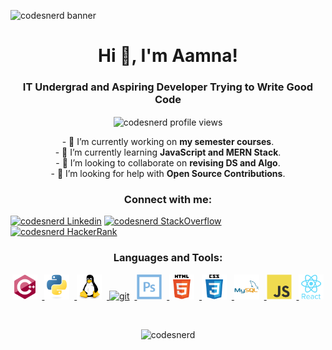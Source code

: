 ![codesnerd banner](https://user-images.githubusercontent.com/70039999/117883176-88007e80-b2c4-11eb-8071-5531b6f0f15d.gif)

<!-- Hero Text -->
<h1 align="center">Hi 👋, I'm Aamna!</h1>
<h3 align="center">IT Undergrad and Aspiring Developer Trying to Write Good Code</h3>

<p align="center"> 
  <img align="center" src="https://komarev.com/ghpvc/?username=codesnerd&label=Profile%20views&color=24a8f9&style=flat" alt="codesnerd profile views" />
</p>

<p align="center">
  - 🔭 I’m currently working on <b>my semester courses</b>.<br />- 🌱 I’m currently learning <b>JavaScript and MERN Stack</b>.<br />- 👯 I’m looking to collaborate on <b>revising DS and Algo</b>.<br />- 🤝 I’m looking for help with <b>Open Source Contributions</b>.
</p>

<!-- Connect With Me -->
<h3 align="center">Connect with me:</h3>
<p align="center">
  
  [![codesnerd Linkedin](https://img.shields.io/badge/-LinkedIn-blue?style=flat&labelColor=blue&logo=Linkedin&logoColor=white)](https://www.linkedin.com/in/codesnerd)
  [![codesnerd StackOverflow](https://img.shields.io/badge/-StackOverflow-F48024?style=flat&labelColor=F48024&logo=StackOverflow&logoColor=white)](https://stackoverflow.com/codesnerd)
  [![codesnerd HackerRank](https://img.shields.io/badge/-HackerRank-2AB85F?style=flat&labelColor=2AB85F&logo=hackerrank&logoColor=white)](https://www.hackerrank.com/codesnerd)

<!--  <a href="https://linkedin.com/in/codesnerd" target="blank"><img align="center" src="https://cdn.jsdelivr.net/npm/simple-icons@3.0.1/icons/linkedin.svg" alt="codesnerd" height="30" width="40" /></a>
  <a href="https://stackoverflow.com/users/11917891" target="blank"><img align="center" src="https://cdn.jsdelivr.net/npm/simple-icons@3.0.1/icons/stackoverflow.svg" alt="11917891" height="30" width="40" /></a>
  <a href="https://www.hackerrank.com/codesnerd" target="blank"><img align="center" src="https://cdn.jsdelivr.net/npm/simple-icons@3.0.1/icons/hackerrank.svg" alt="codesnerd" height="30" width="40" /></a> -->
</p>

<h3 align="center">Languages and Tools:</h3>
<p align="center">
  <!-- C++ -->
  <a href="https://www.w3schools.com/cpp/" target="_blank"> <img src="https://raw.githubusercontent.com/devicons/devicon/master/icons/cplusplus/cplusplus-original.svg" alt="cplusplus" width="40" height="40"/></a>
  <!-- Python -->
  &nbsp;<a href="https://www.python.org" target="_blank"> <img src="https://raw.githubusercontent.com/devicons/devicon/master/icons/python/python-original.svg" alt="python" width="40" height="40"/></a>
  <!-- Ubuntu -->
  &nbsp;<a href="https://www.linux.org/" target="_blank"> <img src="https://raw.githubusercontent.com/devicons/devicon/master/icons/linux/linux-original.svg" alt="linux" width="40" height="40"/></a>
  <!-- Git -->
  &nbsp;<a href="https://git-scm.com/" target="_blank"> <img src="https://www.vectorlogo.zone/logos/git-scm/git-scm-icon.svg" alt="git" width="40" height="40"/></a>
  <!-- Photoshop -->
  &nbsp;<a href="https://www.photoshop.com/en" target="_blank"> <img src="https://raw.githubusercontent.com/devicons/devicon/master/icons/photoshop/photoshop-line.svg" alt="photoshop" width="40" height="40"/></a>
  <!-- HTML5 -->
  &nbsp;<a href="https://www.w3.org/html/" target="_blank"> <img src="https://raw.githubusercontent.com/devicons/devicon/master/icons/html5/html5-original-wordmark.svg" alt="html5" width="40" height="40"/></a>
  <!-- CSS3 -->
  &nbsp;<a href="https://www.w3schools.com/css/" target="_blank"> <img src="https://raw.githubusercontent.com/devicons/devicon/master/icons/css3/css3-original-wordmark.svg" alt="css3" width="40" height="40"/></a>
  <!-- MySQL -->
  &nbsp;<a href="https://www.mysql.com/" target="_blank"> <img src="https://raw.githubusercontent.com/devicons/devicon/master/icons/mysql/mysql-original-wordmark.svg" alt="mysql" width="40" height="40"/></a>
  <!-- JavaScript -->
  &nbsp;<a href="https://developer.mozilla.org/en-US/docs/Web/JavaScript" target="_blank"> <img src="https://raw.githubusercontent.com/devicons/devicon/master/icons/javascript/javascript-original.svg" alt="javascript" width="40" height="40"/></a>
  <!-- React -->
  &nbsp;<a href="https://reactjs.org/" target="_blank"> <img src="https://raw.githubusercontent.com/devicons/devicon/master/icons/react/react-original-wordmark.svg" alt="react" width="40" height="40"/></a>
</p>
<br />

<p align="center">
  <img src="https://github-readme-stats.vercel.app/api/top-langs?username=codesnerd&show_icons=true&locale=en&layout=compact" alt="codesnerd" />
  <!-- GitHub Stats: -->
  <!-- &nbsp;<img src="https://github-readme-stats.vercel.app/api?username=codesnerd&show_icons=true&locale=en" alt="codesnerd" /> -->
</p>
